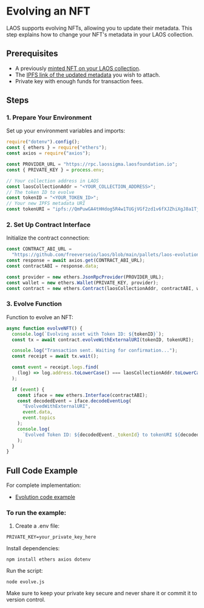 # Evolving an NFT

LAOS supports evolving NFTs, allowing you to update their metadata. This step explains how to change your NFT's metadata in your LAOS collection.

## Prerequisites

- A previously [minted NFT on your LAOS collection](/guides/how-to-without-api/minting.md).
- The [IPFS link of the updated metadata](/guides/how-to-without-api/ipfs-upload.md) you wish to attach.
- Private key with enough funds for transaction fees.

## Steps

### 1. Prepare Your Environment

Set up your environment variables and imports:

```javascript
require("dotenv").config();
const { ethers } = require("ethers");
const axios = require("axios");

const PROVIDER_URL = "https://rpc.laossigma.laosfoundation.io";
const { PRIVATE_KEY } = process.env;

// Your collection address in LAOS
const laosCollectionAddr = "<YOUR_COLLECTION_ADDRESS>";
// The token ID to evolve
const tokenID = "<YOUR_TOKEN_ID>";
// Your new IPFS metadata URI
const tokenURI = "ipfs://QmPuwGA4tHHdog5R4w1TUGjVGf2zd1v6fXJZhiXgJ8a1Tj";
```

### 2. Set Up Contract Interface

Initialize the contract connection:

```javascript
const CONTRACT_ABI_URL =
  "https://github.com/freeverseio/laos/blob/main/pallets/laos-evolution/src/precompiles/evolution_collection/contracts/EvolutionCollection.json?raw=true";
const response = await axios.get(CONTRACT_ABI_URL);
const contractABI = response.data;

const provider = new ethers.JsonRpcProvider(PROVIDER_URL);
const wallet = new ethers.Wallet(PRIVATE_KEY, provider);
const contract = new ethers.Contract(laosCollectionAddr, contractABI, wallet);
```

### 3. Evolve Function

Function to evolve an NFT:

```javascript
async function evolveNFT() {
  console.log(`Evolving asset with Token ID: ${tokenID}`);
  const tx = await contract.evolveWithExternalURI(tokenID, tokenURI);

  console.log("Transaction sent. Waiting for confirmation...");
  const receipt = await tx.wait();

  const event = receipt.logs.find(
    (log) => log.address.toLowerCase() === laosCollectionAddr.toLowerCase()
  );

  if (event) {
    const iface = new ethers.Interface(contractABI);
    const decodedEvent = iface.decodeEventLog(
      "EvolvedWithExternalURI",
      event.data,
      event.topics
    );
    console.log(
      `Evolved Token ID: ${decodedEvent._tokenId} to tokenURI ${decodedEvent._tokenURI}`
    );
  }
}
```

## Full Code Example

For complete implementation:

- [Evolution code example](https://github.com/freeverseio/laos-examples/blob/main/evolve.js)

### To run the example:

1. Create a .env file:

```
PRIVATE_KEY=your_private_key_here
```

Install dependencies:

```
npm install ethers axios dotenv
```

Run the script:

```
node evolve.js
```

Make sure to keep your private key secure and never share it or commit it to version control.
